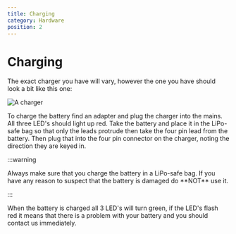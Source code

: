 ```yaml
---
title: Charging
category: Hardware
position: 2
---
```

# Charging

The exact charger you have will vary, however the one you have should look a bit like this one: 

![A charger](/images/charger.png)

To charge the battery find an adapter and plug the charger into the mains. All three LED's should light up red. Take the battery and place it in the LiPo-safe bag so that only the leads protrude then take the four pin lead from the battery. Then plug that into the four pin connector on the charger, noting the direction they are keyed in.

:::warning

Always make sure that you charge the battery in a LiPo-safe bag. If you have any reason to suspect that the battery is damaged do \*\*NOT\*\* use it.

:::

When the battery is charged all 3 LED's will turn green, if the LED's flash red it means that there is a problem with your battery and you should contact us immediately.
